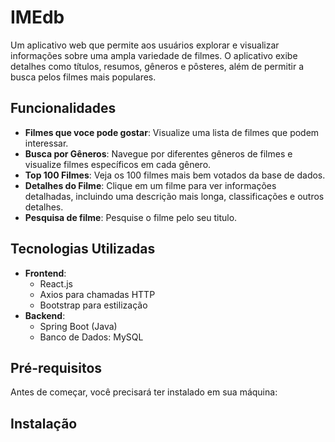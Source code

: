 # IMEdb

Um aplicativo web que permite aos usuários explorar e visualizar informações sobre uma ampla variedade de filmes. O aplicativo exibe detalhes como títulos, resumos, gêneros e pôsteres, além de permitir a busca pelos filmes mais populares.

## Funcionalidades

- **Filmes que voce pode gostar**: Visualize uma lista de filmes que podem interessar.
- **Busca por Gêneros**: Navegue por diferentes gêneros de filmes e visualize filmes específicos em cada gênero.
- **Top 100 Filmes**: Veja os 100 filmes mais bem votados da base de dados.
- **Detalhes do Filme**: Clique em um filme para ver informações detalhadas, incluindo uma descrição mais longa, classificações e outros detalhes.
- **Pesquisa de filme**: Pesquise o filme pelo seu titulo.

## Tecnologias Utilizadas

- **Frontend**: 
  - React.js
  - Axios para chamadas HTTP
  - Bootstrap para estilização
- **Backend**: 
  - Spring Boot (Java)
  - Banco de Dados: MySQL

## Pré-requisitos

Antes de começar, você precisará ter instalado em sua máquina:

## Instalação

